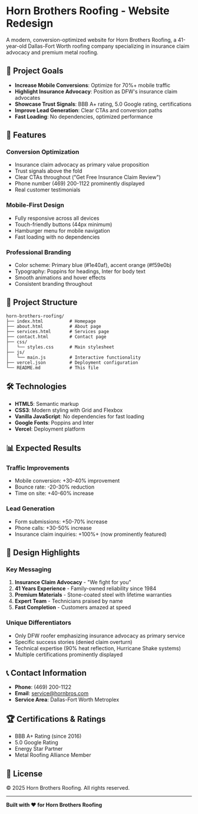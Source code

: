 # Horn Brothers Roofing - Website Redesign

A modern, conversion-optimized website for Horn Brothers Roofing, a 41-year-old Dallas-Fort Worth roofing company specializing in insurance claim advocacy and premium metal roofing.

## 🎯 Project Goals

- **Increase Mobile Conversions**: Optimize for 70%+ mobile traffic
- **Highlight Insurance Advocacy**: Position as DFW's insurance claim advocates
- **Showcase Trust Signals**: BBB A+ rating, 5.0 Google rating, certifications
- **Improve Lead Generation**: Clear CTAs and conversion paths
- **Fast Loading**: No dependencies, optimized performance

## 🚀 Features

### Conversion Optimization
- Insurance claim advocacy as primary value proposition
- Trust signals above the fold
- Clear CTAs throughout ("Get Free Insurance Claim Review")
- Phone number (469) 200-1122 prominently displayed
- Real customer testimonials

### Mobile-First Design
- Fully responsive across all devices
- Touch-friendly buttons (44px minimum)
- Hamburger menu for mobile navigation
- Fast loading with no dependencies

### Professional Branding
- Color scheme: Primary blue (#1e40af), accent orange (#f59e0b)
- Typography: Poppins for headings, Inter for body text
- Smooth animations and hover effects
- Consistent branding throughout

## 📁 Project Structure

```
horn-brothers-roofing/
├── index.html          # Homepage
├── about.html          # About page
├── services.html       # Services page
├── contact.html        # Contact page
├── css/
│   └── styles.css      # Main stylesheet
├── js/
│   └── main.js         # Interactive functionality
├── vercel.json         # Deployment configuration
└── README.md           # This file
```

## 🛠️ Technologies

- **HTML5**: Semantic markup
- **CSS3**: Modern styling with Grid and Flexbox
- **Vanilla JavaScript**: No dependencies for fast loading
- **Google Fonts**: Poppins and Inter
- **Vercel**: Deployment platform

## 📊 Expected Results

### Traffic Improvements
- Mobile conversion: +30-40% improvement
- Bounce rate: -20-30% reduction
- Time on site: +40-60% increase

### Lead Generation
- Form submissions: +50-70% increase
- Phone calls: +30-50% increase
- Insurance claim inquiries: +100%+ (now prominently featured)

## 🎨 Design Highlights

### Key Messaging
1. **Insurance Claim Advocacy** - "We fight for you"
2. **41 Years Experience** - Family-owned reliability since 1984
3. **Premium Materials** - Stone-coated steel with lifetime warranties
4. **Expert Team** - Technicians praised by name
5. **Fast Completion** - Customers amazed at speed

### Unique Differentiators
- Only DFW roofer emphasizing insurance advocacy as primary service
- Specific success stories (denied claim overturn)
- Technical expertise (90% heat reflection, Hurricane Shake systems)
- Multiple certifications prominently displayed

## 📞 Contact Information

- **Phone**: (469) 200-1122
- **Email**: service@hornbros.com
- **Service Area**: Dallas-Fort Worth Metroplex

## 🏆 Certifications & Ratings

- BBB A+ Rating (since 2016)
- 5.0 Google Rating
- Energy Star Partner
- Metal Roofing Alliance Member

## 📝 License

© 2025 Horn Brothers Roofing. All rights reserved.

---

**Built with ❤️ for Horn Brothers Roofing**